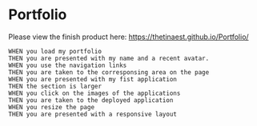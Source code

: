 # Portfolio
Please view the finish product here: https://thetinaest.github.io/Portfolio/

```
WHEN you load my portfolio
THEN you are presented with my name and a recent avatar.
WHEN you use the navigation links
THEN you are taken to the corresponsing area on the page
WHEN you are presented with my fist application
THEN the section is larger
WHEN you click on the images of the applications
THEN you are taken to the deployed application
WHEN you resize the page
THEN you are presented with a responsive layout
```